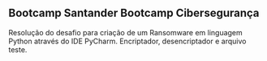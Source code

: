 ## Bootcamp Santander Bootcamp Cibersegurança

Resolução do desafio para criação de um Ransomware em linguagem Python através do IDE PyCharm.
Encriptador, desencriptador e arquivo teste.
